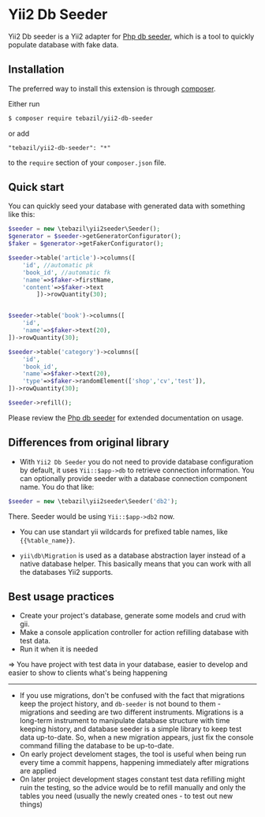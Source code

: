 # Yii2 Db Seeder

Yii2 Db seeder is a Yii2 adapter for [Php db seeder](http://github.com/tebazil/db-seeder), which is a tool to quickly populate database with fake data.


## Installation

The preferred way to install this extension is through [composer](http://getcomposer.org/download/).

Either run

```bash
$ composer require tebazil/yii2-db-seeder
```

or add

```
"tebazil/yii2-db-seeder": "*"
```

to the `require` section of your `composer.json` file.

## Quick start

You can quickly seed your database with generated data with something like this:

```php
$seeder = new \tebazil\yii2seeder\Seeder();
$generator = $seeder->getGeneratorConfigurator();
$faker = $generator->getFakerConfigurator();

$seeder->table('article')->columns([
    'id', //automatic pk
    'book_id', //automatic fk
    'name'=>$faker->firstName,
    'content'=>$faker->text
        ])->rowQuantity(30);


$seeder->table('book')->columns([
    'id',
    'name'=>$faker->text(20),
])->rowQuantity(30);

$seeder->table('category')->columns([
    'id',
    'book_id',
    'name'=>$faker->text(20),
    'type'=>$faker->randomElement(['shop','cv','test']),
])->rowQuantity(30);

$seeder->refill();
```

Please review the [Php db seeder](http://github.com/tebazil/db-seeder) for extended documentation on usage.

## Differences from original library
- With `Yii2 Db Seeder` you do not need to provide database configuration by default, it uses `Yii::$app->db` to retrieve connection information. 
You can optionally provide seeder with a database connection component name. You do that like:

```php
$seeder = new \tebazil\yii2seeder\Seeder('db2');
```

There. Seeder would be using `Yii::$app->db2` now.

- You can use standart yii wildcards for prefixed table names, like `{{%table_name}}`.

- `yii\db\Migration` is used as a database abstraction layer instead of a native database helper. This basically means that you can work with all the databases Yii2 supports. 

## Best usage practices

- Create your project's database, generate some models and crud with gii.
- Make a console application controller for action refilling database with test data.
- Run it when it is needed

=> You have project with test data in your database, easier to develop and easier to show to clients what's being happening

* * * 

 - If you use migrations, don't be confused with the fact that migrations keep the project history, and `db-seeder` is not bound to them - migrations and seeding are two different instruments. Migrations is a long-term instrument to manipulate database structure with time keeping history, and database seeder is a simple library to keep test data up-to-date. So, when a new migration appears, just fix the console command filling the database to be up-to-date.
 - On early project develoment stages, the tool is useful when being run every time a commit happens, happening immediately after migrations are applied
 - On later project development stages constant test data refilling might ruin the testing, so the advice would be to refill manually and only the tables you need (usually the newly created ones - to test out new things)  



